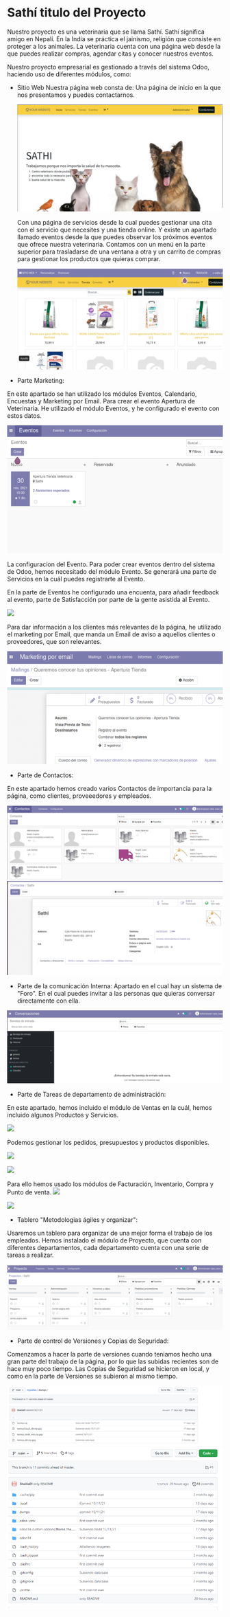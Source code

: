 # Sathí titulo del Proyecto
Nuestro proyecto es una veterinaria que se llama Sathí. Sathí significa amigo en Nepalí. En la India se práctica el jainismo, religión que consiste en proteger a los animales. 
La veterinaria cuenta con una página web desde la que puedes realizar compras, agendar citas y conocer nuestros eventos. 

Nuestro proyecto empresarial es gestionado a través del sistema Odoo, haciendo uso de diferentes módulos, como:  
- Sitio Web
    Nuestra página web consta de:
    Una página de inicio en la que nos presentamos y puedes contactarnos.
    
    ![](Imagenes/Sitioweb/inicio.PNG)

    Con una página de servicios desde la cual puedes gestionar una cita con el servicio que necesites y una tienda online.
    Y existe un apartado llamado eventos desde la que puedes observar los próximos eventos que ofrece nuestra veterinaria. 
    Contamos con un menú en la parte superior para trasladarse de una ventana a otra y un carrito de compras para gestionar los productos que quieras comprar. 
    
    ![](Imagenes/Sitioweb/productoa.PNG)




- Parte Marketing:

En este apartado se han utilizado los módulos Eventos, Calendario, Encuestas y Marketing por Email.
Para crear el evento Apertura de Veterinaria. He utilizado el módulo Eventos, y he configurado el evento con estos datos.

![](Imagenes/ParteEventos/EventosCreados.PNG)

La configuracion del Evento.
Para poder crear eventos dentro del sistema de Odoo, hemos necesitado del módulo Evento. Se generará una parte de Servicios en la cuál puedes registrarte al Evento.

En la parte de Eventos he configurado una encuenta, para añadir feedback al evento, parte de Satisfacción por parte de la gente asistida al Evento.

![](Imagenes/ParteMarketing/4.PNG)

Para dar información a los clientes más relevantes de la página, he utilizado el marketing por Email, que manda un Email de aviso a aquellos clientes o proveedores, que son relevantes.

![](Imagenes/ParteMarketing/5.PNG)

- Parte de Contactos:

En este apartado hemos creado varios Contactos de importancia para la página, como clientes, proveeedores y empleados. 

![](Imagenes/ParteContacto/1.PNG)
![](Imagenes/ParteContacto/ContactoEmpresa.PNG)


- Parte de la comunicación Interna:
Apartado en el cual hay un sistema de "Foro". En el cual puedes invitar a las personas que quieras conversar directamente con ella.

![](Imagenes/ParteComunicionInterno/Captura.PNG)

- Parte de Tareas de departamento de administración:

En este apartado, hemos incluido el módulo de Ventas en la cuál, hemos incluido algunos Productos y Servicios. 

![](Imagenes/ParteAdministración/ProductosyServicios.PNG)

Podemos gestionar los pedidos, presupuestos y productos disponibles. 

![](Imagenes/ParteAdministración/facturacion.PNG)

![](Imagenes/ParteAdministración/compras.PNG)

Para ello hemos usado los módulos de Facturación, Inventario, Compra y Punto de venta. 
![](Imagenes/ParteAdministración/p_venta.PNG)

![](Imagenes/ParteAdministración/ventas.PNG)


- Tablero "Metodologias ágiles y organizar":

Usaremos un tablero para organizar de una mejor forma el trabajo de los empleados.
Hemos instalado el módulo de Proyecto, que cuenta con diferentes departamentos, cada departamento cuenta con una serie de tareas a realizar. 

![](Imagenes/Partetablero/tareas.PNG)



- Parte de control de Versiones y Copias de Seguridad:

Comenzamos a hacer la parte de versiones cuando teniamos hecho una gran parte del trabajo de la página, por lo que las subidas recientes son de hace muy poco tiempo. Las Copias de Seguridad se hicieron en local, y como en la parte de Versiones se subieron al mismo tiempo.

![](Imagenes/CopiaSeguridad/BDD.PNG)
![](Imagenes/CopiaSeguridad/Repositorio.PNG)
